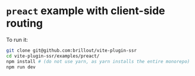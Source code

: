 # `preact` example with client-side routing

To run it:

```bash
git clone git@github.com:brillout/vite-plugin-ssr
cd vite-plugin-ssr/examples/preact/
npm install # (do not use yarn, as yarn installs the entire monorepo)
npm run dev
```